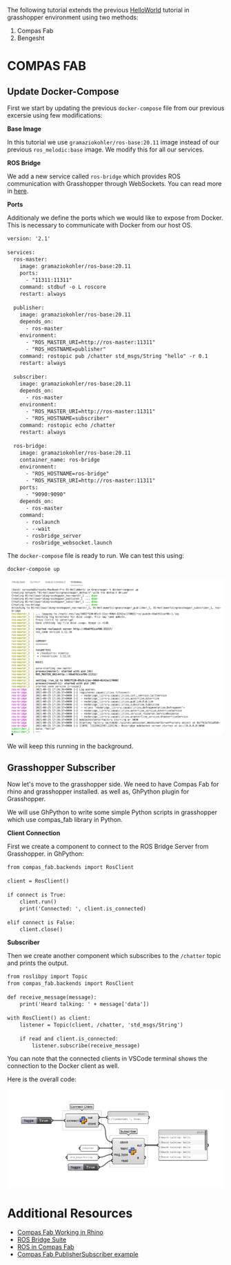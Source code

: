 
The following tutorial extends the previous [HelloWorld](https://github.com/MRAC-IAAC/ROSinGrasshopper/tree/main/00-HelloWorld%20in%20Docker) tutorial in grasshopper environment using two methods:
1. Compas Fab
2. Bengesht



# COMPAS FAB

## Update Docker-Compose 
First we start by updating the previous `docker-compose` file from our previous excersie using few modifications:

**Base Image**

In this tutorial we use `gramaziokohler/ros-base:20.11` image instead of our previous `ros_melodic:base` image.
We modify this for all our services.

**ROS Bridge**

We add a new service called `ros-bridge` which provides ROS communication with Grasshopper through WebSockets. You can read more in [here](https://wiki.ros.org/rosbridge_suite).

**Ports**

Additionaly we define the ports which we would like to expose from Docker. This is necessary to communicate with Docker from our host OS.

```
version: '2.1'

services:
  ros-master:
    image: gramaziokohler/ros-base:20.11
    ports:
      - "11311:11311"
    command: stdbuf -o L roscore
    restart: always

  publisher:
    image: gramaziokohler/ros-base:20.11
    depends_on:
      - ros-master
    environment:
      - "ROS_MASTER_URI=http://ros-master:11311"
      - "ROS_HOSTNAME=publisher"
    command: rostopic pub /chatter std_msgs/String "hello" -r 0.1
    restart: always

  subscriber:
    image: gramaziokohler/ros-base:20.11
    depends_on:
      - ros-master
    environment:
      - "ROS_MASTER_URI=http://ros-master:11311"
      - "ROS_HOSTNAME=subscriber"
    command: rostopic echo /chatter
    restart: always

  ros-bridge:
    image: gramaziokohler/ros-base:20.11
    container_name: ros-bridge
    environment:
      - "ROS_HOSTNAME=ros-bridge"
      - "ROS_MASTER_URI=http://ros-master:11311"
    ports:
      - "9090:9090"
    depends_on:
      - ros-master
    command:
      - roslaunch
      - --wait
      - rosbridge_server
      - rosbridge_websocket.launch
```

The `docker-compose` file is ready to run. We can test this using:
```
docker-compose up
```
![Terminal Output](media/first_try.png)


We will keep this running in the background.

## Grasshopper Subscriber

Now let's move to the grasshopper side.
We need to have Compas Fab for rhino and grasshopper installed. as well as, GhPython plugin for Grasshopper.

We will use GhPython to write some simple Python scripts in grasshopper which use compas_fab library in Python.

**Client Connection**

First we create a component to connect to the ROS Bridge Server from Grasshopper.
in GhPython:

```
from compas_fab.backends import RosClient

client = RosClient()

if connect is True:
    client.run()
    print('Connected: ', client.is_connected)
    
elif connect is False:
    client.close()
```

**Subscriber**

Then we create another component which subscribes to the `/chatter` topic and prints the output.

```
from roslibpy import Topic
from compas_fab.backends import RosClient

def receive_message(message):
    print('Heard talking: ' + message['data'])

with RosClient() as client:
    listener = Topic(client, /chatter, 'std_msgs/String')

    if read and client.is_connected:
        listener.subscribe(receive_message)
```
You can note that the connected clients in VSCode terminal shows the connection to the Docker client as well.

Here is the overall code:

![grasshopper](media/CompasFab.png)

# Additional Resources
- [Compas Fab Working in Rhino](https://gramaziokohler.github.io/compas_fab/latest/getting_started.html#working-in-rhino-1)
- [ROS Bridge Suite](https://wiki.ros.org/rosbridge_suite)
- [ROS in Compas Fab](https://gramaziokohler.github.io/compas_fab/latest/backends/ros.html#ros-backend)
- [Compas Fab PublisherSubscriber example](https://gramaziokohler.github.io/compas_fab/latest/examples/03_backends_ros/01_ros_examples.html)